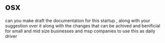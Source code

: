 # osx
can you make draft the documentation for this startup , along with your suggestion over it along with the changes that can be achived and benificial for small and mid size businesses and msp companies to use this as daily driver

